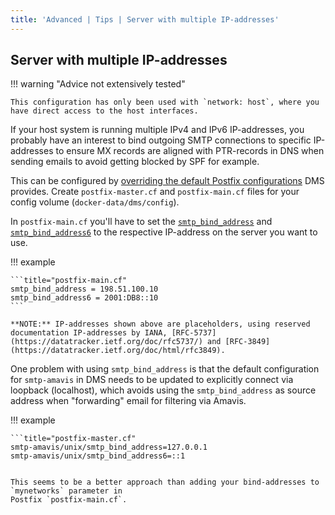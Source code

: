 ```yaml
---
title: 'Advanced | Tips | Server with multiple IP-addresses'
---
```


## Server with multiple IP-addresses

!!! warning "Advice not extensively tested"

    This configuration has only been used with `network: host`, where you have direct access to the host interfaces.

If your host system is running multiple IPv4 and IPv6 IP-addresses, you probably have an interest to
bind outgoing SMTP connections to specific IP-addresses to ensure MX records are aligned with
PTR-records in DNS when sending emails to avoid getting blocked by SPF for example.

This can be configured by [overriding the default Postfix configurations](../override-defaults/postfix.md) DMS provides. Create `postfix-master.cf` and `postfix-main.cf` files for your config volume (`docker-data/dms/config`).

In `postfix-main.cf` you'll have to set the [`smtp_bind_address`](https://www.postfix.org/postconf.5.html#smtp_bind_address) and [`smtp_bind_address6`](https://www.postfix.org/postconf.5.html#smtp_bind_address6)
to the respective IP-address on the server you want to use.

!!! example

    ```title="postfix-main.cf"
    smtp_bind_address = 198.51.100.10
    smtp_bind_address6 = 2001:DB8::10
    ```

    **NOTE:** IP-addresses shown above are placeholders, using reserved documentation IP-addresses by IANA, [RFC-5737](https://datatracker.ietf.org/doc/rfc5737/) and [RFC-3849](https://datatracker.ietf.org/doc/html/rfc3849).

One problem with using `smtp_bind_address` is that the default configuration for `smtp-amavis` in
DMS needs to be updated to explicitly connect via loopback (localhost), which avoids using
the `smtp_bind_address` as source address when "forwarding" email for filtering via Amavis.

!!! example

    ```title="postfix-master.cf"
    smtp-amavis/unix/smtp_bind_address=127.0.0.1
    smtp-amavis/unix/smtp_bind_address6=::1
   ```

This seems to be a better approach than adding your bind-addresses to `mynetworks` parameter in
Postfix `postfix-main.cf`.


